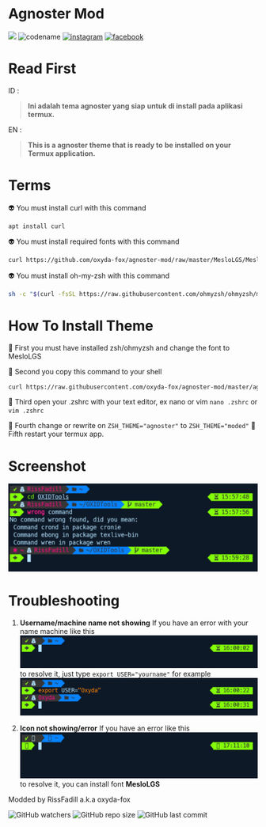 # Agnoster Mod
![](https://avatars2.githubusercontent.com/u/29060648?s=400&u=c63f9800098262efa4c493bf11841eca89d60f92&v=4)
![codename](https://img.shields.io/badge/Codename-0xiD4ff0x-orange?style=for-the-badge&logo=python.svg)
[![instagram](https://img.shields.io/badge/Instagram-@risnfd-ff69b4?style=plastic&logo=instagram.svg)](https://instagram.com/risnfd) [![facebook](https://img.shields.io/badge/Facebook-SDrisna-blue?style=plastic&logo=facebook.svg)](https://facebook.com/exmorty99)

# Read First

ID :
>**Ini adalah tema agnoster yang siap**
>**untuk di install pada aplikasi termux.**

EN :
>**This is a agnoster theme that is ready to**
>**be installed on your Termux application.**

# Terms
:alien: You must install curl with this command

```
apt install curl
```

:alien: You must install required fonts with this command
```bash
curl https://github.com/oxyda-fox/agnoster-mod/raw/master/MesloLGS/MesloLGS%20NF%20Regular.ttf > .termux/fonts/MesloLGS/MesloLGS.ttf
```

:alien: You must install oh-my-zsh with this command
```bash
sh -c "$(curl -fsSL https://raw.githubusercontent.com/ohmyzsh/ohmyzsh/master/tools/install.sh)"
```

# How To Install Theme

:star2: First you must have installed zsh/ohmyzsh and change the font to MesloLGS

:star2: Second you copy this command to your shell
```bash
curl https://raw.githubusercontent.com/oxyda-fox/agnoster-mod/master/agnoster-mod.zsh-theme > .oh-my-zsh/themes/moded.zsh-theme
```

:star2: Third open your .zshrc with your text editor, ex nano or vim
`nano .zshrc` or `vim .zshrc`

:star2: Fourth change or rewrite on
`ZSH_THEME="agnoster"` to `ZSH_THEME="moded"`
:star2: Fifth restart your termux app.

# Screenshot

![screenshot](screenshot-1.jpg)

# Troubleshooting

1. **Username/machine name not showing**
If you have an error with your name machine like this
![error](screenshot-2.jpg)
to resolve it, just type
`export USER="yourname"` for example
![resolved](screenshot-3.jpg)

2. **Icon not showing/error**
If you have an error like this
![error](screenshot-4.jpg)
to resolve it, you can install font **MesloLGS**

Modded by RissFadill a.k.a oxyda-fox

![GitHub watchers](https://img.shields.io/github/watchers/oxyda-fox/agnoster-mod?color=orange&label=Watched%20by&style=flat-square)    ![GitHub repo size](https://img.shields.io/github/repo-size/oxyda-fox/agnoster-mod?color=red&style=flat-square) ![GitHub last commit](https://img.shields.io/github/last-commit/oxyda-fox/agnoster-mod?style=flat-square)
